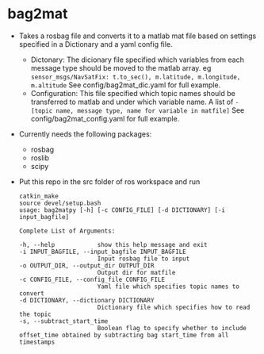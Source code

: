 # bag2mat

* Takes a rosbag file and converts it to a matlab mat file based on settings specified in a Dictionary and a yaml config file.
  - Dictonary: The dicionary file specified which variables from each message type should be moved to the matlab array.
    eg `sensor_msgs/NavSatFix: t.to_sec(), m.latitude, m.longitude, m.altitude`
    See config/bag2mat_dic.yaml for full example.
  - Configuration: This file specified which topic names should be transferred to matlab and under which variable name.
    A list of `-[topic name, message type, name for variable in matfile]`
    See config/bag2mat_config.yaml for full example.
* Currently needs the following packages:
  - rosbag
  - roslib
  - scipy

* Put this repo in the src folder of ros workspace and run 
  ```
  catkin_make
  source devel/setup.bash
  usage: bag2matpy [-h] [-c CONFIG_FILE] [-d DICTIONARY] [-i input_bagfile] 

  ```
  ```
  Complete List of Arguments:

  -h, --help            show this help message and exit
  -i INPUT_BAGFILE, --input_bagfile INPUT_BAGFILE
                        Input rosbag file to input
  -o OUTPUT_DIR, --output_dir OUTPUT_DIR
                        Output dir for matfile
  -c CONFIG_FILE, --config_file CONFIG_FILE
                        Yaml file which specifies topic names to convert
  -d DICTIONARY, --dictionary DICTIONARY
                        Dictionary file which specifies how to read the topic
  -s, --subtract_start_time
                        Boolean flag to specify whether to include offset_time obtained by subtracting bag start_time from all timestamps
  ```
